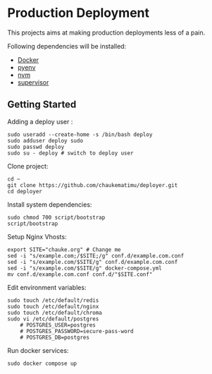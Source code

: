 # Production Deployment

This projects aims at making production deployments less of a pain.

Following dependencies will be installed:

- [Docker](https://docs.docker.com/engine/install/)
- [pyenv](https://github.com/pyenv/pyenv)
- [nvm](https://github.com/nvm-sh/nvm)
- [supervisor](https://github.com/Supervisor/supervisor)

## Getting Started

Adding a deploy user :

```shell
sudo useradd --create-home -s /bin/bash deploy
sudo adduser deploy sudo
sudo passwd deploy
sudo su - deploy # switch to deploy user
```

Clone project:

```shell
cd ~
git clone https://github.com/chaukematimu/deployer.git
cd deployer
```

Install system dependencies:

```shell
sudo chmod 700 script/bootstrap
script/bootstrap
```

Setup Nginx Vhosts:

```shell
export SITE="chauke.org" # Change me
sed -i "s/example.com;/$SITE;/g" conf.d/example.com.conf
sed -i "s/example.com/$SITE/g" conf.d/example.com.conf
sed -i "s/example.com/$SITE/g" docker-compose.yml
mv conf.d/example.com.conf conf.d/"$SITE.conf" 
```

Edit environment variables:

```shell
sudo touch /etc/default/redis
sudo touch /etc/default/nginx
sudo touch /etc/default/chroma
sudo vi /etc/default/postgres
    # POSTGRES_USER=postgres
    # POSTGRES_PASSWORD=secure-pass-word
    # POSTGRES_DB=postgres

```

Run docker services:

```shell
sudo docker compose up
```
